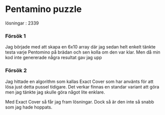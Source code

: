 # Pentamino puzzle
lösningar : 2339
### Försök 1
Jag började med att skapa en 6x10 array där jag sedan helt enkelt tänkte testa varje Pentomino på brädan och sen kolla om den var klar.
Men då min kod inte genererade några resultat gav jag upp

### Försök 2
Jag hittade en algorithm som kallas Exact Cover som har använts för att lösa just detta pussel tidigare. Det verkar finnas en standar variant att göra men jag tänkte jag skulle göra något lite enklare. 

 Med Exact Cover så får jag fram lösningar. Dock så är den inte så snabb som jag hade hoppats.
